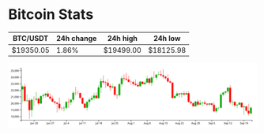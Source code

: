 # Bitcoin Stats

BTC/USDT|24h change|24h high|24h low|
|---|---|---|---|
|$19350.05|1.86%|$19499.00|$18125.98|

<img src="./chart.svg">
